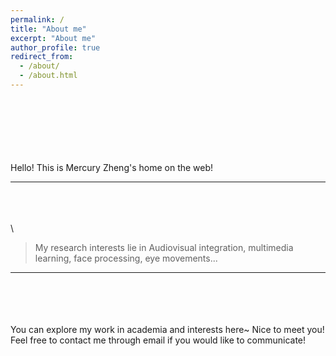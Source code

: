 ```yaml
---
permalink: /
title: "About me"
excerpt: "About me"
author_profile: true
redirect_from: 
  - /about/
  - /about.html
---
```

  \
  \
\
  \
  \
  \
Hello! This is Mercury Zheng's home on the web!

----------------------------------------------------------------------------------------------------
  \
  \
 \
  \
> My research interests lie in Audiovisual integration, multimedia learning, face processing, eye movements...
  
----------------------------------------------------------------------------------------------------
\
  \
  \
  \
You can explore my work in academia and interests here~ Nice to meet you!
Feel free to contact me through email if you would like to communicate!

  
